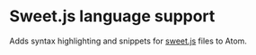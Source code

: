 # Sweet.js language support

Adds syntax highlighting and snippets for [sweet.js](http://sweetjs.org) files to Atom.
